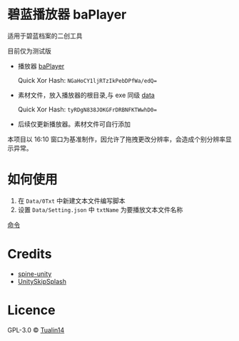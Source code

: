 # 碧蓝播放器 baPlayer

适用于碧蓝档案的二创工具

目前仅为测试版

- 播放器 [baPlayer](https://dza.vin/baPlayer)

  Quick Xor Hash: `NGaHoCY1ljRTzIkPebDPfWa/edQ=`

- 素材文件，放入播放器的根目录,与 exe 同级 [data](https://dza.vin/baPlayerData)

  Quick Xor Hash: `tyRDgN838JOKGFrDRBNFKTWwhD0=`

- 后续仅更新播放器。素材文件可自行添加

本项目以 16:10 窗口为基准制作，因允许了拖拽更改分辨率，会造成个别分辨率显示异常。

# 如何使用

1. 在 `Data/0Txt` 中新建文本文件编写脚本
2. 设置 `Data/Setting.json` 中 `txtName` 为要播放文本文件名称

[命令](./Doc/Command.md)

# Credits

- [spine-unity](http://zh.esotericsoftware.com/spine-unity)
- [UnitySkipSplash](https://github.com/psygames/UnitySkipSplash)

# Licence

GPL-3.0 © [Tualin14](https://github.com/Tualin14/baPlayer)
